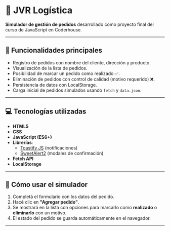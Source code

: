 # 🚚 JVR Logística

**Simulador de gestión de pedidos** desarrollado como proyecto final del curso de JavaScript en Coderhouse.

---

## 🧩 Funcionalidades principales

- Registro de pedidos con nombre del cliente, dirección y producto.
- Visualización de la lista de pedidos.
- Posibilidad de marcar un pedido como realizado ✅.
- Eliminación de pedidos con control de calidad (motivo requerido) ❌.
- Persistencia de datos con LocalStorage.
- Carga inicial de pedidos simulados usando `fetch` y `data.json`.

---

## 💻 Tecnologías utilizadas

- **HTML5**
- **CSS**
- **JavaScript (ES6+)**
- **Librerías**:
  - [Toastify JS](https://apvarun.github.io/toastify-js/) (notificaciones)
  - [SweetAlert2](https://sweetalert2.github.io/) (modales de confirmación)
- **Fetch API**
- **LocalStorage**

---

## 🧠 Cómo usar el simulador

1. Completá el formulario con los datos del pedido.
2. Hacé clic en **"Agregar pedido"**.
3. Se mostrará en la lista con opciones para marcarlo como **realizado** o **eliminarlo** con un motivo.
4. El estado del pedido se guarda automáticamente en el navegador.

---



